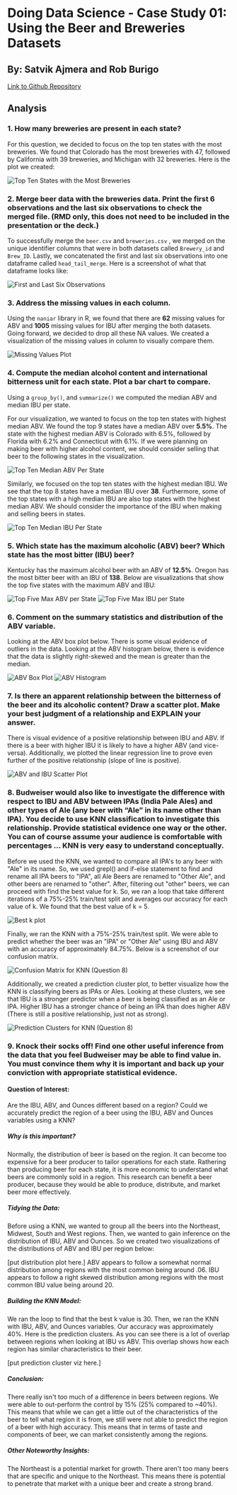 # Doing Data Science - Case Study 01: Using the Beer and Breweries Datasets
## By: Satvik Ajmera and Rob Burigo

[Link to Github Repository](https://github.com/sajmera9/BeerCaseStudy1)


## Analysis


### 1. How many breweries are present in each state?

For this question, we decided to focus on the top ten states with the most breweries. We found that Colorado has the most breweries with 47, followed by California with 39 breweries, and Michigan with 32 breweries. Here is the plot we created:

![Top Ten States with the Most Breweries](Visualizations/Top10BreweriesPerState.png)

### 2. Merge beer data with the breweries data. Print the first 6 observations and the last six observations to check the merged file.  (RMD only, this does not need to be included in the presentation or the deck.)

To successfully merge the `beer.csv` and `breweries.csv` , we merged on the unique identifier columns that were in both datasets called `Brewery_id` and `Brew_ID`. Lastly, we concatenated the first and last six observations into one dataframe called `head_tail_merge`. Here is a screenshot of what that dataframe looks like:

![First and Last Six Observations](Visualizations/MergeFirstAndLast6.png)

### 3. Address the missing values in each column.

Using the `naniar` library in R, we found that there are **62** missing values for ABV and **1005** missing values for IBU after merging the both datasets. Going forward, we decided to drop all these NA values. We created a visualization of the missing values in column to visually compare them.

![Missing Values Plot](Visualizations/MissingValuesPlot.png)

### 4. Compute the median alcohol content and international bitterness unit for each state. Plot a bar chart to compare.

Using a `group_by()`, and `summarize()` we computed the median ABV and median IBU per state.

For our visualization, we wanted to focus on the top ten states with highest median ABV. We found the top 9 states have a median ABV over **5.5%**. The state with the highest median ABV is Colorado with 6.5%, followed by Florida with 6.2% and Connecticut with 6.1%. If we were planning on making beer with higher alcohol content, we should consider selling that beer to the following states in the visualization.

![Top Ten Median ABV Per State](Visualizations/MedianABVPerState.png)

Similarly, we focused on the top ten states with the highest median IBU. We see that the top 8 states have a median IBU over **38**. Furthermore, some of the top states with a high median IBU are also top states with the highest median ABV. We should consider the importance of the IBU when making and selling beers in states.

![Top Ten Median IBU Per State](Visualizations/MedianIBUPerState.png)

### 5. Which state has the maximum alcoholic (ABV) beer? Which state has the most bitter (IBU) beer?

Kentucky has the maximum alcohol beer with an ABV of **12.5%**. Oregon has the most bitter beer with an IBU of **138**. Below are visualizations that show the top five states with the maximum ABV and IBU:

![Top Five Max ABV per State](Visualizations/MaxABVPerState.png)
![Top Five Max IBU per State](Visualizations/MaxIBUPerState.png)


### 6. Comment on the summary statistics and distribution of the ABV variable.

Looking at the ABV box plot below. There is some visual evidence of outliers in the data. Looking at the ABV histogram below, there is evidence that the data is slightly right-skewed and the mean is greater than the median.

![ABV Box Plot](Visualizations/ABVBoxPlot.png)
![ABV Histogram](Visualizations/ABVHistogram.png)

### 7. Is there an apparent relationship between the bitterness of the beer and its alcoholic content? Draw a scatter plot.  Make your best judgment of a relationship and EXPLAIN your answer.

There is visual evidence of a positive relationship between IBU and ABV. If there is a beer with higher IBU it is likely to have a higher ABV (and vice-versa). Additionally, we plotted the linear regression line to prove even further of the positive relationship (slope of line is positive).

![ABV and IBU Scatter Plot](Visualizations/ABVandIBU_ScatterPlot.png)

### 8. Budweiser would also like to investigate the difference with respect to IBU and ABV between IPAs (India Pale Ales) and other types of Ale (any beer with “Ale” in its name other than IPA).  You decide to use KNN classification to investigate this relationship.  Provide statistical evidence one way or the other. You can of course assume your audience is comfortable with percentages … KNN is very easy to understand conceptually.

Before we used the KNN, we wanted to compare all IPA's to any beer with "Ale" in its name. So, we used grepl() and if-else statement to find and rename all IPA beers to "IPA", all Ale Beers are renamed to "Other Ale", and other beers are renamed to "other". After, filtering out "other" beers, we can proceed with find the best value for k. So, we ran a loop that take different iterations of a 75%-25% train/test split and averages our accuracy for each value of k. We found that the best value of k = 5.

![Best k plot](Visualizations/BestKplot.png)

Finally, we ran the KNN with a 75%-25% train/test split. We were able to predict whether the beer was an "IPA" or "Other Ale" using IBU and ABV with an accuracy of approximately 84.75%. Below is a screenshot of our confusion matrix.

![Confusion Matrix for KNN (Question 8)](Visualizations/ConfusionMatrixQuestion8.png)

Additionally, we created a prediction cluster plot, to better visualize how the KNN is classifying beers as IPAs or Ales. Looking at these clusters, we see that IBU is a stronger predictor when a beer is being classified as an Ale or IPA.  Higher IBU has a stronger chance of being an IPA than does higher ABV (There is still a positive relationship, just not as strong).

![Prediction Clusters for KNN (Question 8)](Visualizations/Question8_PredictionClusters.png)

### 9. Knock their socks off!  Find one other useful inference from the data that you feel Budweiser may be able to find value in.  You must convince them why it is important and back up your conviction with appropriate statistical evidence. 

#### Question of Interest:

Are the IBU, ABV, and Ounces different based on a region? Could we accurately predict the region of a beer using the IBU, ABV and Ounces variables using a KNN?  

##### Why is this important?
 
Normally, the distribution of beer is based on the region. It can become too expensive for a beer producer to tailor operations for each state. Rathering than producing beer for each state, it is more economic to understand what beers are commonly sold in a region. This research can benefit a beer producer, because they would be able to produce, distribute, and market beer more effectively.

##### Tidying the Data:

Before using a KNN, we wanted to group all the beers into the Northeast, Midwest, South and West regions. Then, we wanted to gain inference on the distribution of IBU, ABV and Ounces. So we created two visualizations of the distributions of ABV and IBU per region below:





[put distribution plot here.]
ABV appears to follow a somewhat normal distribution among regions with the most common being around .06. IBU appears to follow a right skewed distribution among regions with the most common IBU value being around 20.


##### Building the KNN Model:

We ran the loop to find that the best k value is 30. Then, we ran the KNN with IBU, ABV, and Ounces variables. Our accuracy was approximately 40%. Here is the prediction clusters. As you can see there is a lot of overlap between regions when looking at IBU vs ABV. This overlap shows how each region has similar characteristics to their beer.

[put prediction cluster viz here.]

##### Conclusion:

There really isn't too much of a difference in beers between regions.  We were able to out-perform the control by 15% (25% compared to ~40%).  This means that while we can get a little out of the characteristics of the beer to tell what region it is from, we still were not able to predict the region of a beer with high accuracy.  This means that in terms of taste and components of beer, we can market consistently among the regions.
 
##### Other Noteworthy Insights:

The Northeast is a potential market for growth.  There aren't too many beers that are specific and unique to the Northeast. This means there is potential to penetrate that market with a unique beer and create a strong brand.